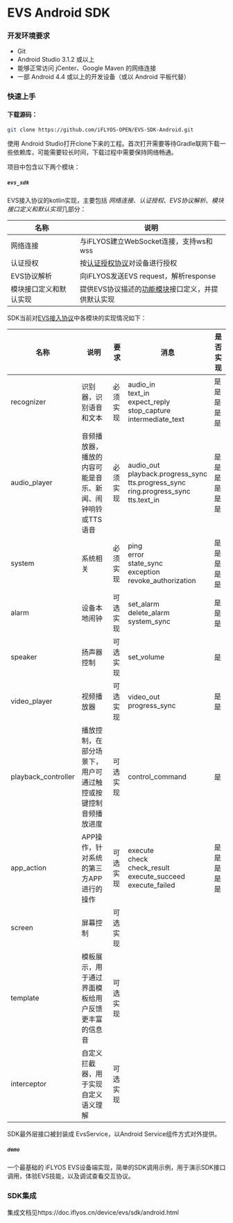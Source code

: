 # EVS Android SDK

### 开发环境要求

* Git
* Android Studio 3.1.2 或以上
* 能够正常访问 jCenter、Google Maven 的网络连接
* 一部 Android 4.4 或以上的开发设备（或以 Android 平板代替）

### 快速上手

#### 下载源码：

```sh
git clone https://github.com/iFLYOS-OPEN/EVS-SDK-Android.git
```

使用 Android Studio打开clone下来的工程。首次打开需要等待Gradle联网下载一些依赖库，可能需要较长时间，下载过程中需要保持网络畅通。

项目中包含以下两个模块：

##### `evs_sdk`

EVS接入协议的kotlin实现，主要包括 *网络连接*、*认证授权*、*EVS协议解析*、*模块接口定义和默认实现*几部分：

名称 | 说明
---|---
网络连接 | 与iFLYOS建立WebSocket连接，支持ws和wss
认证授权 | 按[认证授权协议](https://doc.iflyos.cn/device/auth.html#%E8%AE%A4%E8%AF%81%E4%B8%8E%E6%8E%88%E6%9D%83api)对设备进行授权
EVS协议解析 | 向iFLYOS发送EVS request，解析response
模块接口定义和默认实现 | 提供EVS协议描述的[功能模块](https://doc.iflyos.cn/device/evs/#%E5%8A%9F%E8%83%BD%E6%A8%A1%E5%9D%97%E8%AF%B4%E6%98%8E)接口定义，并提供默认实现

SDK当前对[EVS接入协议](https://doc.iflyos.cn/device/evs/#embedded-api-v1-%E4%BB%8B%E7%BB%8D)中各模块的实现情况如下：

名称 | 说明 | 要求 | 消息 | 是否实现
---|---|---|---|---
recognizer | 识别器，识别语音和文本 | 必须实现 | audio_in<br/>text_in<br/>expect_reply<br/>stop_capture<br/>intermediate_text<br/> | 是<br/>是<br/>是<br/>是<br/>是<br/>
audio_player | 音频播放器，播放的内容可能是音乐、新闻、闹钟响铃或TTS语音 | 必须实现 | audio_out<br/>playback.progress_sync<br/>tts.progress_sync<br/>ring.progress_sync<br/>tts.text_in<br/> | 是<br/>是<br/>是<br/>是<br/>是<br/>是<br/>
system | 系统相关 | 必须实现 | ping<br/>error<br/>state_sync<br/>exception<br/>revoke_authorization<br/> | 是<br/>是<br/>是<br/>是<br/>是<br/>
alarm | 设备本地闹钟 | 可选实现 | set_alarm<br/>delete_alarm<br/>system_sync<br/> | 是<br/>是<br/>是<br/>
speaker | 扬声器控制 | 可选实现 | set_volume | 是
video_player | 视频播放器 | 可选实现 | video_out<br/>progress_sync<br/> | 是<br/>是<br/>
playback_controller | 播放控制，在部分场景下，用户可通过触控或按键控制音频播放进度 | 可选实现 | control_command | 是
app_action | APP操作，针对系统的第三方APP进行的操作 | 可选实现 | execute<br/>check<br/>check_result<br/>execute_succeed<br/>execute_failed<br/> | 是<br/>是<br/>是<br/>是<br/>是<br/>
screen | 屏幕控制 | 可选实现
template | 模板展示，用于通过界面模板给用户反馈更丰富的信息音 | 可选实现
interceptor | 自定义拦截器，用于实现自定义语义理解 | 可选实现

SDK最外层接口被封装成 EvsService，以Android Service组件方式对外提供。

##### `demo`

一个最基础的 iFLYOS EVS设备端实现，简单的SDK调用示例，用于演示SDK接口调用，体验EVS技能，以及调试查看交互协议。

### SDK集成

集成文档见https://doc.iflyos.cn/device/evs/sdk/android.html
